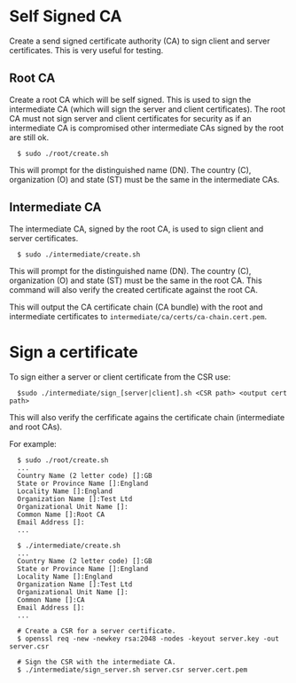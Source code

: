 # Self Signed CA
Create a send signed certificate authority (CA) to sign client and server certificates.
This is very useful for testing.

## Root CA
Create a root CA which will be self signed. This is used to sign the intermediate CA
(which will sign the server and client certificates). The root CA must not sign
server and client certificates for security as if an intermediate CA is compromised
other intermediate CAs signed by the root are still ok.

```
  $ sudo ./root/create.sh
```

This will prompt for the distinguished name (DN). The country (C), organization (O) and state (ST)
must be the same in the intermediate CAs.

## Intermediate CA
The intermediate CA, signed by the root CA, is used to sign client and server certificates.

```
  $ sudo ./intermediate/create.sh
```

This will prompt for the distinguished name (DN). The country (C), organization (O) and state (ST)
must be the same in the root CA. This command will also verify the created certificate
against the root CA.

This will output the CA certificate chain (CA bundle) with the root and
intermediate certificates to ```intermediate/ca/certs/ca-chain.cert.pem```.

# Sign a certificate
To sign either a server or client certificate from the CSR use:
```
  $sudo ./intermediate/sign_[server|client].sh <CSR path> <output cert path>
```
This will also verify the cerfificate agains the certificate chain (intermediate and root
CAs).

For example:
```
  $ sudo ./root/create.sh
  ...
  Country Name (2 letter code) []:GB
  State or Province Name []:England
  Locality Name []:England
  Organization Name []:Test Ltd
  Organizational Unit Name []:
  Common Name []:Root CA
  Email Address []:
  ...
  
  $ ./intermediate/create.sh
  ...
  Country Name (2 letter code) []:GB
  State or Province Name []:England
  Locality Name []:England
  Organization Name []:Test Ltd
  Organizational Unit Name []:
  Common Name []:CA
  Email Address []:
  ...
  
  # Create a CSR for a server certificate.
  $ openssl req -new -newkey rsa:2048 -nodes -keyout server.key -out server.csr
  
  # Sign the CSR with the intermediate CA.
  $ ./intermediate/sign_server.sh server.csr server.cert.pem
```
